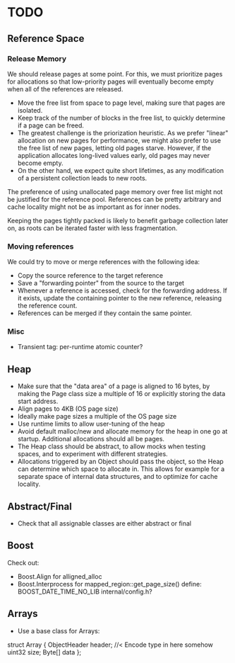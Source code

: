 # TODO

## Reference Space
### Release Memory
We should release pages at some point.  For this, we must prioritize
pages for allocations so that low-priority pages will eventually become
empty when all of the references are released.

- Move the free list from space to page level, making sure that pages
  are isolated.
- Keep track of the number of blocks in the free list, to quickly
  determine if a page can be freed.
- The greatest challenge is the priorization heuristic.  As we prefer
  "linear" allocation on new pages for performance, we might also prefer
  to use the free list of new pages, letting old pages starve.  However,
  if the application allocates long-lived values early, old pages may
  never become empty.
- On the other hand, we expect quite short lifetimes, as any
  modification of a persistent collection leads to new roots.

The preference of using unallocated page memory over free list might not
be justified for the reference pool.  References can be pretty arbitrary
and cache locality might not be as important as for inner nodes.

Keeping the pages tightly packed is likely to benefit garbage collection
later on, as roots can be iterated faster with less fragmentation.

### Moving references
We could try to move or merge references with the following idea:
- Copy the source reference to the target reference
- Save a "forwarding pointer" from the source to the target
- Whenever a reference is accessed, check for the forwarding address.
  If it exists, update the containing pointer to the new reference,
  releasing the reference count.
- References can be merged if they contain the same pointer.

### Misc
- Transient tag: per-runtime atomic counter?

## Heap
- Make sure that the "data area" of a page is aligned to 16 bytes, by
  making the Page class size a multiple of 16 or explicitly storing the
  data start address.
- Align pages to 4KB (OS page size)
- Ideally make page sizes a multiple of the OS page size
- Use runtime limits to allow user-tuning of the heap
- Avoid default malloc/new and allocate memory for the heap in one go at
  startup.  Additional allocations should all be pages.
- The Heap class should be abstract, to allow mocks when testing spaces,
  and to experiment with different strategies.
- Allocations triggered by an Object should pass the object, so the Heap
  can determine which space to allocate in.  This allows for example for
  a separate space of internal data structures, and to optimize for
  cache locality.

## Abstract/Final
- Check that all assignable classes are either abstract or final

## Boost
Check out:
- Boost.Align for alligned_alloc
- Boost.Interprocess for mapped_region::get_page_size()
  define: BOOST_DATE_TIME_NO_LIB
  internal/config.h?

## Arrays
- Use a base class for Arrays:

struct Array {
  ObjectHeader header; //< Encode type in here somehow
  uint32 size;
  Byte[] data
};


